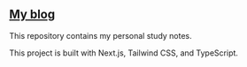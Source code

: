 ## [My blog](https://uttamapaksa.github.io/)

This repository contains my personal study notes.

This project is built with Next.js, Tailwind CSS, and TypeScript.